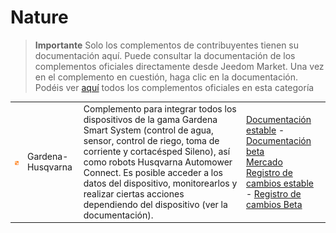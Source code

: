 
# Nature


>**Importante**
>Solo los complementos de contribuyentes tienen su documentación aquí. Puede consultar la documentación de los complementos oficiales directamente desde Jeedom Market. Una vez en el complemento en cuestión, haga clic en la documentación.
>Podéis ver [aquí](https://market.jeedom.com/index.php?v=d&p=market&type=plugin&categorie=nature) todos los complementos oficiales en esta categoría


| | | | |
|--- | --- | --- | ---|
|<img src="gardena/gardena_icon.png" class="pluginLogo" width="100" />|Gardena-Husqvarna|Complemento para integrar todos los dispositivos de la gama Gardena Smart System (control de agua, sensor, control de riego, toma de corriente y cortacésped Sileno), así como robots Husqvarna Automower Connect. Es posible acceder a los datos del dispositivo, monitorearlos y realizar ciertas acciones dependiendo del dispositivo (ver la documentación).|[Documentación estable](https://mips2648.github.io/jeedom-plugins-docs/gardena/es_ES/) - [Documentación beta](https://mips2648.github.io/jeedom-plugins-docs/gardena/es_ES/)<br/>[Mercado](https://market.jeedom.com/index.php?v=d&p=market_display&id=4031)<br/>[Registro de cambios estable](https://mips2648.github.io/jeedom-plugins-docs/gardena/es_ES/changelog) - [Registro de cambios Beta](https://mips2648.github.io/jeedom-plugins-docs/gardena/es_ES/changelog)|
